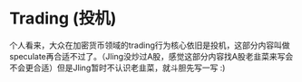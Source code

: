 # Trading (投机)
个人看来，大众在加密货币领域的trading行为核心依旧是投机，这部分内容叫做speculate再合适不过了。（Jling没炒过A股，感觉这部分内容找A股老韭菜来写会不会更合适）但是Jling暂时不认识老韭菜，就斗胆先写一写 :) 
